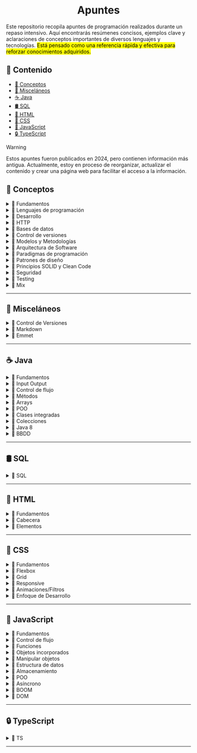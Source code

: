 <h1 align='center'>Apuntes</h1>

Este repositorio recopila apuntes de programación realizados durante un repaso intensivo. Aquí encontrarás resúmenes concisos, ejemplos clave y aclaraciones de conceptos importantes de diversos lenguajes y tecnologías. <mark>Está pensado como una referencia rápida y efectiva para reforzar conocimientos adquiridos.</mark>

<h2>📑 Contenido</h2>

- [🧠 Conceptos](#-conceptos)
- [🧩 Misceláneos](#-misceláneos)
- [☕ Java](#-java)
- [🛢️ SQL](#️-sql)
- [🩻 HTML](#-html)
- [🎨 CSS](#-css)
- [🚀 JavaScript](#-javascript)
- [🔒 TypeScript](#-typescript)

> [!WARNING]
> Estos apuntes fueron publicados en 2024, pero contienen información más antigua. Actualmente, estoy en proceso de reorganizar, actualizar el contenido y crear una página web para facilitar el acceso a la información.

## 🧠 Conceptos

<!-- Fundamentos -->
<details>
  <summary>📁 Fundamentos</summary>
  <ul>
    <li><a href="https://github.com/unainavarro/apuntes/blob/main/00-conceptos/01-fundamentos/01-introduccion.md">Introducción</a></li>
    <li><a href="https://github.com/unainavarro/apuntes/blob/main/00-conceptos/01-fundamentos/02-variables.md">Variables</a></li>
    <li><a href="https://github.com/unainavarro/apuntes/blob/main/00-conceptos/01-fundamentos/03-tipos_de_datos.md">Tipos de datos</a></li>
    <li><a href="https://github.com/unainavarro/apuntes/blob/main/00-conceptos/01-fundamentos/04-arrays.md">Arrays</a></li>
    <li><a href="https://github.com/unainavarro/apuntes/blob/main/00-conceptos/01-fundamentos/05-funciones.md">Funciones</a></li>
    <li><a href="https://github.com/unainavarro/apuntes/blob/main/00-conceptos/01-fundamentos/06-control_de_flujo.md">Control de flujo</a></li>
    <li><a href="https://github.com/unainavarro/apuntes/blob/main/00-conceptos/01-fundamentos/07-algoritmos.md">Algoritmos</a></li>
    <li><a href="https://github.com/unainavarro/apuntes/blob/main/00-conceptos/01-fundamentos/08-tipos_de_algoritmos.md">Tipos de algoritmos</a></li>
    <li><a href="https://github.com/unainavarro/apuntes/blob/main/00-conceptos/01-fundamentos/09-estructura_de_datos.md">Estructuras de datos</a></li>
  </ul>  
</details>
<!-- [FIN]Fundamentos -->

<!-- Lenguajes de Programación -->
<details>
  <summary>📁 Lenguajes de programación</summary>
  <ul>
    <li><a href="https://github.com/unainavarro/apuntes/blob/main/00-conceptos/02-lenguajes-de-programacion/01-lenguajes_de_programacion.md">Lenguajes de programación</a></li>
    <li><a href="https://github.com/unainavarro/apuntes/blob/main/00-conceptos/02-lenguajes-de-programacion/02-niveles.md">Niveles</a></li>
    <li><a href="https://github.com/unainavarro/apuntes/blob/main/00-conceptos/02-lenguajes-de-programacion/03-tipado.md">Tipado</a></li>
    <li><a href="https://github.com/unainavarro/apuntes/blob/main/00-conceptos/02-lenguajes-de-programacion/04-conversion.md">Conversión</a></li>
    <li><a href="https://github.com/unainavarro/apuntes/blob/main/00-conceptos/02-lenguajes-de-programacion/05-cliente_servidor.md">Cliente y Servidor</a></li>
    <li><a href="https://github.com/unainavarro/apuntes/blob/main/00-conceptos/02-lenguajes-de-programacion/06-entorno_de_desarrollo_integrado.md">Entorno de desarrollo integrado</a></li>
  </ul>  
</details>
<!-- [FIN]Lenguajes de Programación -->

<!-- Desarrollo -->
<details>
  <summary>📁 Desarrollo</summary>
  <ul>
    <li><a href="https://github.com/unainavarro/apuntes/blob/main/00-conceptos/03-desarrollo/01-tipos_de_desarrollo.md">Tipos de desarrollo</a></li>
    <li><a href="https://github.com/unainavarro/apuntes/blob/main/00-conceptos/03-desarrollo/02-areas_de_desarrollo_web.md">Áreas de desarrollo web</a></li>
    <li><a href="https://github.com/unainavarro/apuntes/blob/main/00-conceptos/03-desarrollo/03-navegadores.md">Navegadores</a></li>
    <li><a href="https://github.com/unainavarro/apuntes/blob/main/00-conceptos/03-desarrollo/04-servidores.md">Servidores</a></li>
    <li><a href="https://github.com/unainavarro/apuntes/blob/main/00-conceptos/03-desarrollo/05-cms.md">CMS</a></li>
    <li><a href="https://github.com/unainavarro/apuntes/blob/main/00-conceptos/03-desarrollo/06-frameworks.md">Frameworks</a></li>
    <li><a href="https://github.com/unainavarro/apuntes/blob/main/00-conceptos/03-desarrollo/07-librerias.md">Librerías</a></li>
    <li><a href="https://github.com/unainavarro/apuntes/blob/main/00-conceptos/03-desarrollo/08-stacks.md">Stacks</a></li>
  </ul>  
</details>
<!-- [FIN]Desarrollo -->

<!-- HTTP -->
<details>
  <summary>📁 HTTP</summary>
  <ul>
    <li><a href="https://github.com/unainavarro/apuntes/blob/main/00-conceptos/04-http/01-introduccion.md">Introducción</a></li>
    <li><a href="https://github.com/unainavarro/apuntes/blob/main/00-conceptos/04-http/02-metodos.md">Métodos</a></li>
    <li><a href="https://github.com/unainavarro/apuntes/blob/main/00-conceptos/04-http/03-codigos_de_estado.md">Códigos de estado</a></li>
  </ul>  
</details>
<!-- [FIN]HTTP -->

<!-- Bases de datos -->
<details>
  <summary>📁 Bases de datos</summary>
  <ul>
    <li><a href="https://github.com/unainavarro/apuntes/blob/main/00-conceptos/05-bbdd/01-relacionales.md">Relacionales</a></li>
    <li><a href="https://github.com/unainavarro/apuntes/blob/main/00-conceptos/05-bbdd/02-no_relacionales.md">No-Relacionales</a></li>
    <li><a href="https://github.com/unainavarro/apuntes/blob/main/00-conceptos/05-bbdd/03-fases_de_dise%C3%B1o.md">Fases de diseño</a></li>
    <li><a href="https://github.com/unainavarro/apuntes/blob/main/00-conceptos/05-bbdd/04-procedimientos_almacenados.md">Procedimientos almacenados</a></li>
  </ul>  
</details>
<!-- [FIN]Bases de datos -->

<!-- Control de versiones -->
<details>
  <summary>📁 Control de versiones</summary>
  <ul>
    <li><a href="https://github.com/unainavarro/apuntes/blob/main/00-conceptos/06-control-de-versiones/01-control_de_versiones.md">Control de versiones</a></li>
    <li><a href="https://github.com/unainavarro/apuntes/blob/main/00-conceptos/06-control-de-versiones/02-alojamiento_de_repositorios.md">Alojamiento de repositorios</a></li>
</details>
<!-- [FIN]Control de versiones -->

<!-- Modelos y Metodologías -->
<details>
  <summary>📁 Modelos y Metodologías</summary>
  <ul>
    <li><a href="https://github.com/unainavarro/apuntes/blob/main/00-conceptos/07-Modelos y Metodologias/01-modelos_metodologias.md">Modelos y metodologías</a></li>
    <li><a href="https://github.com/unainavarro/apuntes/blob/main/00-conceptos/07-Modelos%20y%20Metodologias/02-modelo_en_cascada.md">Modelo en cascada</a></li>
    <li><a href="https://github.com/unainavarro/apuntes/blob/main/00-conceptos/07-Modelos%20y%20Metodologias/03-modelo_en_v.md">Modelo en V</a></li>
    <li><a href="https://github.com/unainavarro/apuntes/blob/main/00-conceptos/07-Modelos%20y%20Metodologias/04-modelo_incremental.md">Modelo incremental</a></li>
    <li><a href="https://github.com/unainavarro/apuntes/blob/main/00-conceptos/07-Modelos%20y%20Metodologias/05-modelo_interactivo.md">Modelos interactivo</a></li>
    <li><a href="https://github.com/unainavarro/apuntes/blob/main/00-conceptos/07-Modelos%20y%20Metodologias/06-modelo_espiral.md">Modelo en espiral</a></li>
    <li><a href="https://github.com/unainavarro/apuntes/blob/main/00-conceptos/07-Modelos%20y%20Metodologias/07-agile.md">Agile</a></li>
    <li><a href="https://github.com/unainavarro/apuntes/blob/main/00-conceptos/07-Modelos%20y%20Metodologias/08-scrum.md">Scrum</a></li>
    <li><a href="https://github.com/unainavarro/apuntes/blob/main/00-conceptos/07-Modelos%20y%20Metodologias/09-kanban.md">Kanban</a></li>
    <li><a href="https://github.com/unainavarro/apuntes/blob/main/00-conceptos/07-Modelos%20y%20Metodologias/10-extreme_programming.md">Extreme programming</a></li>
</details>
<!-- [FIN]Modelos y Metodologías -->

<!-- Arquitectura de Software -->
<details>
  <summary>📁 Arquitectura de Software</summary>
  <ul>
    <li><a href="https://github.com/unainavarro/apuntes/blob/main/00-conceptos/08-arquitectura-de-software/01-arquitectura_de_software.md">Arquitectura de software</a></li>
    <li><a href="https://github.com/unainavarro/apuntes/blob/main/00-conceptos/08-arquitectura-de-software/02-modelo_vista_controlador.md">Modelo Vista controlador</a></li>
    <li><a href="https://github.com/unainavarro/apuntes/blob/main/00-conceptos/08-arquitectura-de-software/03-arquitectura_monolitica.md">Arquitectura monolítica</a></li>
    <li><a href="https://github.com/unainavarro/apuntes/blob/main/00-conceptos/08-arquitectura-de-software/04-arquitectura_en_capas.md">Arquitectura en capas</a></li>
    <li><a href="https://github.com/unainavarro/apuntes/blob/main/00-conceptos/08-arquitectura-de-software/05-arquitectura_cliente_servidor.md">Arquitectura cliente servidor</a></li>
    <li><a href="https://github.com/unainavarro/apuntes/blob/main/00-conceptos/08-arquitectura-de-software/06-arquitectura_microservicios.md">Arquitectura microservicios</a></li>
    <li><a href="https://github.com/unainavarro/apuntes/blob/main/00-conceptos/08-arquitectura-de-software/07-arquitectura_soa.md">Arquitectura SOA</a></li>
    <li><a href="https://github.com/unainavarro/apuntes/blob/main/00-conceptos/08-arquitectura-de-software/08-arquitectura_en_n_capas.md">Arquitectura en n capas</a></li>
    <li><a href="https://github.com/unainavarro/apuntes/blob/main/00-conceptos/08-arquitectura-de-software/09-arquitectura_evento_driven.md">Arquitectura evento driven</a></li>
    <li><a href="https://github.com/unainavarro/apuntes/blob/main/00-conceptos/08-arquitectura-de-software/10-arquitectura_capas_hexagonal.md">Arquitectura capas hexagonales</a></li>
    <li><a href="https://github.com/unainavarro/apuntes/blob/main/00-conceptos/08-arquitectura-de-software/11-arquitectura_basada_en_componentes.md">Arquitectura basada en componentes</a></li>
    <li><a href="https://github.com/unainavarro/apuntes/blob/main/00-conceptos/08-arquitectura-de-software/12-arquitectura_en_la_nube.md">Arquitectura en la nube</a></li>
</details>
<!-- [FIN]Arquitectura de Software -->

<!-- Paradigmas de programación -->
<details>
  <summary>📁 Paradigmas de programación</summary>
  <ul>
    <li><a href="https://github.com/unainavarro/apuntes/blob/main/00-conceptos/09-paradigmas-de-programacion/01-imperativa.md">Imperativas</a></li>
    <li><a href="https://github.com/unainavarro/apuntes/blob/main/00-conceptos/09-paradigmas-de-programacion/02-declarativa.md">Declarativa</a></li>
    <li><a href="https://github.com/unainavarro/apuntes/blob/main/00-conceptos/09-paradigmas-de-programacion/03-funcional.md">Funcional</a></li>
    <li><a href="https://github.com/unainavarro/apuntes/blob/main/00-conceptos/09-paradigmas-de-programacion/04-orientada_a_objetos.md">Orientada a objetos</a></li>
    <li><a href="https://github.com/unainavarro/apuntes/blob/main/00-conceptos/09-paradigmas-de-programacion/05-logica.md">Lógica</a></li>
    <li><a href="https://github.com/unainavarro/apuntes/blob/main/00-conceptos/09-paradigmas-de-programacion/06-basada_en_componentes.md">Basada en componentes</a></li>
    <li><a href="https://github.com/unainavarro/apuntes/blob/main/00-conceptos/09-paradigmas-de-programacion/07-concurrente.md">Concurrente</a></li>
    <li><a href="https://github.com/unainavarro/apuntes/blob/main/00-conceptos/09-paradigmas-de-programacion/08-reactiva.md">Reactiva</a></li>
    <li><a href="https://github.com/unainavarro/apuntes/blob/main/00-conceptos/09-paradigmas-de-programacion/09-basada_en_eventos.md">Basada en eventos</a></li>
    <li><a href="https://github.com/unainavarro/apuntes/blob/main/00-conceptos/09-paradigmas-de-programacion/10-aspecto-orientada.md">Aspecto orientada</a></li>
</details>
<!-- [FIN]Paradigmas de programación -->

<!-- Patrones de diseño -->
<details>
  <summary>📁 Patrones de diseño</summary>
  <ul>
    <li><a href="https://github.com/unainavarro/apuntes/blob/main/00-conceptos/10-patrones-de-dise%C3%B1o/01-creacion.md">Creación</a></li>
    <li><a href="https://github.com/unainavarro/apuntes/blob/main/00-conceptos/10-patrones-de-dise%C3%B1o/02-estructurales.md">Estructurales</a></li>
    <li><a href="https://github.com/unainavarro/apuntes/blob/main/00-conceptos/10-patrones-de-dise%C3%B1o/03-comportamiento.md">Comportamiento</a></li>
    <li><a href="https://github.com/unainavarro/apuntes/blob/main/00-conceptos/10-patrones-de-dise%C3%B1o/04-arquitectonicos.md">Arquitectónicos</a></li>
    <li><a href="https://github.com/unainavarro/apuntes/blob/main/00-conceptos/10-patrones-de-dise%C3%B1o/05-concurrencia.md">Concurrencia</a></li>
</details>
<!-- [FIN]Patrones de diseño -->

<!-- Principios SOLID y Clean Code -->
<details>
  <summary>📁 Principios SOLID y Clean Code</summary>
  <ul>
    <li><a href="https://github.com/unainavarro/apuntes/blob/main/00-conceptos/11-principios-solid-clean-code/01-principios_solid.md">Principios SOLID</a></li>
    <li><a href="https://github.com/unainavarro/apuntes/blob/main/00-conceptos/11-principios-solid-clean-code/02-clean_code.md">Clean Code</a></li>
</details>
<!-- [FIN]Principios SOLID y Clean Code -->

<!-- Seguridad -->
<details>
  <summary>📁 Seguridad</summary>
  <ul>
    <li><a href="https://github.com/unainavarro/apuntes/blob/main/00-conceptos/12-seguridad/01-protocolos_de_seguridad.md">Protocolos de seguridad</a></li>
    <li><a href="https://github.com/unainavarro/apuntes/blob/main/00-conceptos/12-seguridad/02-criptografia.md">Criptografía</a></li>
    <li><a href="https://github.com/unainavarro/apuntes/blob/main/00-conceptos/12-seguridad/03-algoritmos.md">Algoritmos</a></li>
</details>
<!-- [FIN]Seguridad -->

<!-- Testing -->
<details>
  <summary>📁 Testing</summary>
  <ul>
    <li><a href="https://github.com/unainavarro/apuntes/blob/main/00-conceptos/13-testing/01-quality_assurance.md">Quality assurance</a></li>
    <li><a href="https://github.com/unainavarro/apuntes/blob/main/00-conceptos/13-testing/02-unitarias.md">Unitarias</a></li>
    <li><a href="https://github.com/unainavarro/apuntes/blob/main/00-conceptos/13-testing/03-integracion.md">Integración</a></li>
    <li><a href="https://github.com/unainavarro/apuntes/blob/main/00-conceptos/13-testing/04-funcionales.md">Funcionales</a></li>
    <li><a href="https://github.com/unainavarro/apuntes/blob/main/00-conceptos/13-testing/05-sistema.md">Sistema</a></li>
    <li><a href="https://github.com/unainavarro/apuntes/blob/main/00-conceptos/13-testing/06-aceptacion.md">Aceptación</a></li>
    <li><a href="https://github.com/unainavarro/apuntes/blob/main/00-conceptos/13-testing/07-regresion.md">Regresión</a></li>
    <li><a href="https://github.com/unainavarro/apuntes/blob/main/00-conceptos/13-testing/08-rendimiento.md">Rendimiento</a></li>
    <li><a href="https://github.com/unainavarro/apuntes/blob/main/00-conceptos/13-testing/09-carga.md">Carga</a></li>
    <li><a href="https://github.com/unainavarro/apuntes/blob/main/00-conceptos/13-testing/10-estres.md">Estrés</a></li>
    <li><a href="https://github.com/unainavarro/apuntes/blob/main/00-conceptos/13-testing/11-usabilidad.md">Usabilidad</a></li>
    <li><a href="https://github.com/unainavarro/apuntes/blob/main/00-conceptos/13-testing/12-seguridad.md">Seguridad</a></li>
    <li><a href="https://github.com/unainavarro/apuntes/blob/main/00-conceptos/13-testing/13-compatibilidad.md">Compatibilidad</a></li>
    <li><a href="https://github.com/unainavarro/apuntes/blob/main/00-conceptos/13-testing/14-interfaz_de_usuario.md">Interfaz de usuario</a></li>
    <li><a href="https://github.com/unainavarro/apuntes/blob/main/00-conceptos/13-testing/15-caja_blanca.md">Caja blanca</a></li>
    <li><a href="https://github.com/unainavarro/apuntes/blob/main/00-conceptos/13-testing/16-caja_negra.md">Caja negra</a></li>
    <li><a href="https://github.com/unainavarro/apuntes/blob/main/00-conceptos/13-testing/17-humo.md">Humo</a></li>
    <li><a href="https://github.com/unainavarro/apuntes/blob/main/00-conceptos/13-testing/18-sanidad.md">Sanidad</a></li>
    <li><a href="https://github.com/unainavarro/apuntes/blob/main/00-conceptos/13-testing/19-instalacion.md">Instalación</a></li>
</details>
<!-- [FIN]Testing -->

<!-- Mix -->
<details>
  <summary>📁 Mix</summary>
  <ul>
    <li><a href="https://github.com/unainavarro/apuntes/blob/main/00-conceptos/14-mix/01-refactorizar.md">Refactorización</a></li>
    <li><a href="https://github.com/unainavarro/apuntes/blob/main/00-conceptos/14-mix/02-depurar.md">Depurar</a></li>
    <li><a href="https://github.com/unainavarro/apuntes/blob/main/00-conceptos/14-mix/03-code_review.md">Code Review</a></li>
    <li><a href="https://github.com/unainavarro/apuntes/blob/main/00-conceptos/14-mix/04-api.md">API</a></li>
    <li><a href="https://github.com/unainavarro/apuntes/blob/main/00-conceptos/14-mix/05-restful.md">REST y RESTful</a></li>
    <li><a href="https://github.com/unainavarro/apuntes/blob/main/00-conceptos/14-mix/06-soap.md">SOAP</a></li>
    <li><a href="https://github.com/unainavarro/apuntes/blob/main/00-conceptos/14-mix/07-contenedores.md">Contenedores</a></li>
    <li><a href="https://github.com/unainavarro/apuntes/blob/main/00-conceptos/14-mix/08-web_service.md">Web Services</a></li>
    <li><a href="https://github.com/unainavarro/apuntes/blob/main/00-conceptos/14-mix/09-json.md">JSON</a></li>
    <li><a href="https://github.com/unainavarro/apuntes/blob/main/00-conceptos/14-mix/10-metadatos.md">Metadatos</a></li>
    <li><a href="https://github.com/unainavarro/apuntes/blob/main/00-conceptos/14-mix/11-hilos.md">Hilos</a></li>
</details>
<!-- [FIN]Mix -->

---

## 🧩 Misceláneos

<!-- Control de Versiones -->
<details>
  <summary>📁 Control de Versiones</summary>
  <ul>
    <li><a href="https://github.com/unainavarro/apuntes/blob/main/01-miscelaneos/01-control-de-versiones/01-introduccion.md">Introducción</a></li>
    <li><a href="https://github.com/unainavarro/apuntes/blob/main/01-miscelaneos/01-control-de-versiones/02-git.md">Git</a></li>
    <li><a href="https://github.com/unainavarro/apuntes/blob/main/01-miscelaneos/01-control-de-versiones/03-github.md">GitHub</a></li>
    <li><a href="https://github.com/unainavarro/apuntes/blob/main/01-miscelaneos/01-control-de-versiones/04-areas_de_trabajo.md">Áreas de trabajo</a></li>
    <li><a href="https://github.com/unainavarro/apuntes/blob/main/01-miscelaneos/01-control-de-versiones/05-repositorios.md">Repositorios</a></li>
    <li><a href="https://github.com/unainavarro/apuntes/blob/main/01-miscelaneos/01-control-de-versiones/06-estados.md">Estados</a></li>
    <li><a href="https://github.com/unainavarro/apuntes/blob/main/01-miscelaneos/01-control-de-versiones/07-commits.md">Commits</a></li>
    <li><a href="https://github.com/unainavarro/apuntes/blob/main/01-miscelaneos/01-control-de-versiones/08-commits_operaciones.md">Commits (Operaciones)</a></li>
    <li><a href="https://github.com/unainavarro/apuntes/blob/main/01-miscelaneos/01-control-de-versiones/09-remoto.md">Remoto</a></li>
    <li><a href="https://github.com/unainavarro/apuntes/blob/main/01-miscelaneos/01-control-de-versiones/10-ramas.md">Ramas</a></li>
    <li><a href="https://github.com/unainavarro/apuntes/blob/main/01-miscelaneos/01-control-de-versiones/11-etiquetas.md">Etiquetas</a></li>
    <li><a href="https://github.com/unainavarro/apuntes/blob/main/01-miscelaneos/01-control-de-versiones/12-versiones.md">Versiones</a></li>
    <li><a href="https://github.com/unainavarro/apuntes/blob/main/01-miscelaneos/01-control-de-versiones/13-gitignore.md">Gitignore</a></li>
    <li><a href="https://github.com/unainavarro/apuntes/blob/main/01-miscelaneos/01-control-de-versiones/14-pull_request.md">Pull Request</a></li>
    <li><a href="https://github.com/unainavarro/apuntes/blob/main/01-miscelaneos/01-control-de-versiones/15-issues_milestone_labels.md">Issues, Milestone y Labels</a></li>
    <li><a href="https://github.com/unainavarro/apuntes/blob/main/01-miscelaneos/01-control-de-versiones/16-forks.md">Forks</a></li>
    <li><a href="https://github.com/unainavarro/apuntes/blob/main/01-miscelaneos/01-control-de-versiones/17-seguridad.md">Seguridad</a></li>
    <li><a href="https://github.com/unainavarro/apuntes/blob/main/01-miscelaneos/01-control-de-versiones/18-conflictos.md">Conflictos</a></li>
    <li><a href="https://github.com/unainavarro/apuntes/blob/main/01-miscelaneos/01-control-de-versiones/19-operaciones_basicas.md">Operaciones Básicas</a></li>
</details>
<!-- [FIN]Control de Versiones -->

<!-- Markdown -->
<details>
  <summary>📁 Markdown</summary>
  <ul>
    <li><a href="https://github.com/unainavarro/apuntes/blob/main/01-miscelaneos/02-markdown/01-markdown.md">Markdown</a></li>
    <li><a href="https://github.com/unainavarro/apuntes/blob/main/01-miscelaneos/02-markdown/02-snippets.md">Snippets</a></li>
</details>
<!-- [FIN]Markdown -->

<!-- Emmet -->
<details>
  <summary>📁 Emmet</summary>
  <ul>
    <li><a href="https://github.com/unainavarro/apuntes/blob/main/01-miscelaneos/03-emmet/01-html.md">HTML</a></li>
    <li><a href="https://github.com/unainavarro/apuntes/blob/main/01-miscelaneos/03-emmet/02-css.md">CSS</a></li>
</details>
<!-- [FIN]Emmet -->

---

## ☕ Java

<!-- Fundamentos -->
<details>
  <summary>📁 Fundamentos</summary>
  <ul>
    <li><a href="https://github.com/unainavarro/apuntes/blob/main/02-java/01-fundamentos/01-introduccion.md">Introducción</a></li>
    <li><a href="https://github.com/unainavarro/apuntes/blob/main/02-java/01-fundamentos/02-instalaciones.md">Instalaciones</a></li>
    <li><a href="https://github.com/unainavarro/apuntes/blob/main/02-java/01-fundamentos/03-glosario.md">Glosario</a></li>
    <li><a href="https://github.com/unainavarro/apuntes/blob/main/02-java/01-fundamentos/04-palabras_reservadas.md">Palabras reservadas</a></li>
    <li><a href="https://github.com/unainavarro/apuntes/blob/main/02-java/01-fundamentos/05-compilacion_ejecucion.md">Compilación y ejecución</a></li>
    <li><a href="https://github.com/unainavarro/apuntes/blob/main/02-java/01-fundamentos/06-entrada_principal.md">Entrada principal</a></li>
    <li><a href="https://github.com/unainavarro/apuntes/blob/main/02-java/01-fundamentos/07-variables.md">Variables</a></li>
    <li><a href="https://github.com/unainavarro/apuntes/blob/main/02-java/01-fundamentos/08-constantes.md">Constantes</a></li>
    <li><a href="https://github.com/unainavarro/apuntes/blob/main/02-java/01-fundamentos/09-tipos_de_datos.md">Tipos de datos</a></li>
    <li><a href="https://github.com/unainavarro/apuntes/blob/main/02-java/01-fundamentos/10-operadores.md">Operadores</a></li>
    <li><a href="https://github.com/unainavarro/apuntes/blob/main/02-java/01-fundamentos/11-comentarios.md">Comentarios</a></li>
    <li><a href="https://github.com/unainavarro/apuntes/blob/main/02-java/01-fundamentos/12-convencion_de_nombres.md">Convención de nombres</a></li>
</details>
<!-- [FIN]Fundamentos -->

<!-- Input Output -->
<details>
  <summary>📁 Input Output</summary>
  <ul>
    <li><a href="https://github.com/unainavarro/apuntes/blob/main/02-java/02-input_output/01-imprimir_datos.md">Imprimir datos</a>
    <li><a href="https://github.com/unainavarro/apuntes/blob/main/02-java/02-input_output/02-scanner.md">Scanner</a>
    <li><a href="https://github.com/unainavarro/apuntes/blob/main/02-java/02-input_output/03-bufferedreader.md">BufferedReader</a>
    <li><a href="https://github.com/unainavarro/apuntes/blob/main/02-java/02-input_output/04-salida_formateada.md">Salida formateada</a>
</details>
<!-- [FIN]Input Output -->

<!-- Control de Flujo -->
<details>
  <summary>📁 Control de flujo</summary>
  <ul>
    <li><a href="https://github.com/unainavarro/apuntes/blob/main/02-java/03-control_de_flujo/01-condicionales.md">Condicionales</a>
    <li><a href="https://github.com/unainavarro/apuntes/blob/main/02-java/03-control_de_flujo/02-bucles.md">Bucles</a>
    <li><a href="https://github.com/unainavarro/apuntes/blob/main/02-java/03-control_de_flujo/03-continue_break.md">Continue y Break</a>
    <li><a href="https://github.com/unainavarro/apuntes/blob/main/02-java/03-control_de_flujo/04-return.md">Return</a>
    <li><a href="https://github.com/unainavarro/apuntes/blob/main/02-java/03-control_de_flujo/05-excepciones.md">Excepciones</a>
</details>
<!-- [FIN]Control de Flujo -->

<!-- Métodos -->
<details>
  <summary>📁 Métodos</summary>
  <ul>
    <li><a href="https://github.com/unainavarro/apuntes/blob/main/02-java/04-metodos/01-metodos.md">Métodos</a>
    <li><a href="https://github.com/unainavarro/apuntes/blob/main/02-java/04-metodos/02-tipos_de_retorno.md">Tipos de retorno</a>
    <li><a href="https://github.com/unainavarro/apuntes/blob/main/02-java/04-metodos/03-parametros.md">Parámetros</a>
    <li><a href="https://github.com/unainavarro/apuntes/blob/main/02-java/04-metodos/04-modificadores_de_acceso.md">Modificadores de acceso</a>
    <li><a href="https://github.com/unainavarro/apuntes/blob/main/02-java/04-metodos/05-this.md">This</a>
    <li><a href="https://github.com/unainavarro/apuntes/blob/main/02-java/04-metodos/06-tipos.md">Tipos</a>
    <li><a href="https://github.com/unainavarro/apuntes/blob/main/02-java/04-metodos/07-sobrecarga.md">Sobrecarga</a>
    <li><a href="https://github.com/unainavarro/apuntes/blob/main/02-java/04-metodos/08-sobrescritura.md">Sobrescritura</a>
</details>
<!-- [FIN]Métodos -->

<!-- Arrays -->
<details>
  <summary>📁 Arrays</summary>
  <ul>
    <li><a href="https://github.com/unainavarro/apuntes/blob/main/02-java/05-arrays/01-arrays.md">Arrays</a>
    <li><a href="https://github.com/unainavarro/apuntes/blob/main/02-java/05-arrays/02-multidimensional.md">Multidimensional</a>
    <li><a href="https://github.com/unainavarro/apuntes/blob/main/02-java/05-arrays/03-clase_array.md">Clase array</a>
    <li><a href="https://github.com/unainavarro/apuntes/blob/main/02-java/05-arrays/04-array_irregulares.md">Array irregulares</a>
    <li><a href="https://github.com/unainavarro/apuntes/blob/main/02-java/05-arrays/05-final.md">Final</a>
</details>
<!-- [FIN]Arrays -->

<!-- POO -->
<details>
  <summary>📁 POO</summary>
  <ul>
    <li><a href="https://github.com/unainavarro/apuntes/blob/main/02-java/06-poo/01-introduccion.md">Introducción</a>
    <li><a href="https://github.com/unainavarro/apuntes/blob/main/02-java/06-poo/02-constructores.md">Constructores</a>
    <li><a href="https://github.com/unainavarro/apuntes/blob/main/02-java/06-poo/02-modificadores_de_acceso.md">Modificadores de acceso</a>
    <li><a href="https://github.com/unainavarro/apuntes/blob/main/02-java/06-poo/03-clases_objetos.md">Clase Objeto</a>
    <li><a href="https://github.com/unainavarro/apuntes/blob/main/02-java/06-poo/04-herencia.md">Herencia</a>
    <li><a href="https://github.com/unainavarro/apuntes/blob/main/02-java/06-poo/05-polimorfismo.md">Polimorfismo</a>
    <li><a href="https://github.com/unainavarro/apuntes/blob/main/02-java/06-poo/06-abstraccion.md">Abstracción</a>
    <li><a href="https://github.com/unainavarro/apuntes/blob/main/02-java/06-poo/07-encapsulacion.md">Encapsulación</a>
    <li><a href="https://github.com/unainavarro/apuntes/blob/main/02-java/06-poo/08-this.md">This</a>
    <li><a href="https://github.com/unainavarro/apuntes/blob/main/02-java/06-poo/09-paquetes.md">Paquetes</a>
</details>
<!-- [FIN]POO -->

<!-- Clases integradas -->
<details>
  <summary>📁 Clases integradas</summary>
  <ul>
    <li><a href="https://github.com/unainavarro/apuntes/blob/main/02-java/07-clases_integradas/01-clases_integradas.md">Clases integradas</a>
    <li><a href="https://github.com/unainavarro/apuntes/blob/main/02-java/07-clases_integradas/02-string.md">String</a>
    <li><a href="https://github.com/unainavarro/apuntes/blob/main/02-java/07-clases_integradas/03-math.md">Math</a>
    <li><a href="https://github.com/unainavarro/apuntes/blob/main/02-java/07-clases_integradas/04-system.md">System</a>
    <li><a href="https://github.com/unainavarro/apuntes/blob/main/02-java/07-clases_integradas/05-old_date.md">Old Date</a>
    <li><a href="https://github.com/unainavarro/apuntes/blob/main/02-java/07-clases_integradas/06-file.md">File</a>
</details>
<!-- [FIN]Clases integradas -->

<!-- Colecciones -->
<details>
  <summary>📁 Colecciones</summary>
  <ul>
    <li>
      <details>
        <summary>📁 Listas</summary>
        <ul>
          <li><a href="https://github.com/unainavarro/apuntes/blob/main/02-java/08-colecciones/01-listas/01-arraylist.md">Array list</a></li>
          <li><a href="https://github.com/unainavarro/apuntes/blob/main/02-java/08-colecciones/01-listas/02-linkedlist.md">Linked list</a></li>
          <li><a href="https://github.com/unainavarro/apuntes/blob/main/02-java/08-colecciones/01-listas/03-vector.md">Vector</a></li>
          <li><a href="https://github.com/unainavarro/apuntes/blob/main/02-java/08-colecciones/01-listas/04-stack.md">Stack</a></li>
        </ul>
      </details>
    </li>
    <li>
      <details>
        <summary>📁 Conjuntos</summary>
        <ul>
          <li><a href="https://github.com/unainavarro/apuntes/blob/main/02-java/08-colecciones/02-conjuntos/01-set.md">Set</a></li>
          <li><a href="https://github.com/unainavarro/apuntes/blob/main/02-java/08-colecciones/02-conjuntos/02-hashset.md">HashSet</a></li>
          <li><a href="https://github.com/unainavarro/apuntes/blob/main/02-java/08-colecciones/02-conjuntos/03-linkedhashset.md">LinkedHashSet</a></li>
          <li><a href="https://github.com/unainavarro/apuntes/blob/main/02-java/08-colecciones/02-conjuntos/04-treeset.md">TreeSet</a></li>
        </ul>
      </details>
    </li>
    <li>
      <details>
        <summary>📁 Mapas</summary>
        <ul>
          <li><a href="https://github.com/unainavarro/apuntes/blob/main/02-java/08-colecciones/03-mapas/01-map.md">Map</a></li>
          <li><a href="https://github.com/unainavarro/apuntes/blob/main/02-java/08-colecciones/03-mapas/02-hashmap.md">HashMap</a></li>
          <li><a href="https://github.com/unainavarro/apuntes/blob/main/02-java/08-colecciones/03-mapas/03-linkedhashmap.md">LinkedHashMap</a></li>
          <li><a href="https://github.com/unainavarro/apuntes/blob/main/02-java/08-colecciones/03-mapas/04-treemap.md">TreeMap</a></li>
        </ul>
      </details>
    </li>
    <li>
      <details>
        <summary>📁 Colas</summary>
        <ul>
          <li><a href="https://github.com/unainavarro/apuntes/blob/main/02-java/08-colecciones/04-colas/01-queue.md">Queue</a></li>
          <li><a href="https://github.com/unainavarro/apuntes/blob/main/02-java/08-colecciones/04-colas/02-priorityqueue.md">PriorityQueue</a></li>
          <li><a href="https://github.com/unainavarro/apuntes/blob/main/02-java/08-colecciones/04-colas/03-arraydeque.md">ArrayDeque</a></li>
        </ul>
      </details>
    </li>
    <li>
      <details>
        <summary>📁 Colecciones Sincronizadas</summary>
        <ul>
          <li><a href="https://github.com/unainavarro/apuntes/blob/main/02-java/08-colecciones/05-colecciones_sincronizadas/01-collections_synchronizedlist.md">Collections synchronizedList</a></li>
          <li><a href="https://github.com/unainavarro/apuntes/blob/main/02-java/08-colecciones/05-colecciones_sincronizadas/02-collections_synchronizedset.md">Collections synchronizedSet</a></li>
          <li><a href="https://github.com/unainavarro/apuntes/blob/main/02-java/08-colecciones/05-colecciones_sincronizadas/03-collections_synchronizedmap.md">Collections synchronizedMap</a></li>
        </ul>
      </details>
    </li>
    <li>
      <details>
        <summary>📁 Otros</summary>
        <ul>
          <li><a href="https://github.com/unainavarro/apuntes/blob/main/02-java/08-colecciones/06-otros/01-bitset.md">BitSet</a></li>
          <li><a href="https://github.com/unainavarro/apuntes/blob/main/02-java/08-colecciones/06-otros/02-enumset.md">EnumSet</a></li>
        </ul>
      </details>
    </li>
  </ul>
</details>
<!-- [FIN]Colecciones -->

<!-- Java 8 -->
<details>
  <summary>📁 Java 8</summary>
  <ul>
    <li><a href="https://github.com/unainavarro/apuntes/blob/main/02-java/09-java_8/01-expresiones_lambda.md">Expresiones Lambda</a></li>
    <li><a href="https://github.com/unainavarro/apuntes/blob/main/02-java/09-java_8/02-stream_api.md">Stream API</a></li>
    <li><a href="https://github.com/unainavarro/apuntes/blob/main/02-java/09-java_8/03-fecha_api.md">Fecha API</a></li>
    <li><a href="https://github.com/unainavarro/apuntes/blob/main/02-java/09-java_8/04-interfaces.md">Interfaces</a></li>
    <li><a href="https://github.com/unainavarro/apuntes/blob/main/02-java/09-java_8/05-anotaciones.md">Anotaciones</a></li>
    <li><a href="https://github.com/unainavarro/apuntes/blob/main/02-java/09-java_8/06-string_joiner.md">String  Joiner</a></li>
</details>
<!-- [FIN]Java 8 -->

<!-- BBDD -->
<details>
  <summary>📁 BBDD</summary>
  <ul>
    <li><a href="https://github.com/unainavarro/apuntes/blob/main/02-java/10-bbdd/01-jdbc.md">JDBC</a></li>
    <li><a href="https://github.com/unainavarro/apuntes/blob/main/02-java/10-bbdd/02-jdbc_poo.md">JDBC POO</a></li>
    <li><a href="https://github.com/unainavarro/apuntes/blob/main/02-java/10-bbdd/03-jdbc_pool.md">JDBC Pool</a></li>
</details>
<!-- [FIN]BBDD -->

---

## 🛢️ SQL

<!-- SQL -->
<details>
  <summary>📁 SQL</summary>
  <ul>
    <li><a href="https://github.com/unainavarro/apuntes/blob/main/03-sql/01-introduccion.md">Introducción</a></li>
    <li><a href="https://github.com/unainavarro/apuntes/blob/main/03-sql/02-sintaxis_basica.md">Sintaxis básica</a></li>
    <li><a href="https://github.com/unainavarro/apuntes/blob/main/03-sql/03-lenguaje_de_definicion_de_datos.md">Lenguaje de definición de datos</a></li>
    <li><a href="https://github.com/unainavarro/apuntes/blob/main/03-sql/04-lenguaje_de_manipulacion_de_datos.md">Lenguaje de manipulación de datos</a></li>
    <li><a href="https://github.com/unainavarro/apuntes/blob/main/03-sql/05-consultas_agregadas.md">Consultas agregadas</a></li>
    <li><a href="https://github.com/unainavarro/apuntes/blob/main/03-sql/06-restricciones_de_datos.md">Restricciones de datos</a></li>
    <li><a href="https://github.com/unainavarro/apuntes/blob/main/03-sql/07-consultas_de_union.md">Consultas de union</a></li>
    <li><a href="https://github.com/unainavarro/apuntes/blob/main/03-sql/08-sub_consultas.md">Sub consultas</a></li>
    <li><a href="https://github.com/unainavarro/apuntes/blob/main/03-sql/09-funciones_avanzadas.md">Funciones avanzadas</a></li>
    <li><a href="https://github.com/unainavarro/apuntes/blob/main/03-sql/10-vistas.md">Vistas</a></li>
    <li><a href="https://github.com/unainavarro/apuntes/blob/main/03-sql/11-indices.md">Indices</a></li>
    <li><a href="https://github.com/unainavarro/apuntes/blob/main/03-sql/12-transacciones.md">Transacciones</a></li>
    <li><a href="https://github.com/unainavarro/apuntes/blob/main/03-sql/13-optimizacion.md">Optimización</a></li>
    <li><a href="https://github.com/unainavarro/apuntes/blob/main/03-sql/14-conceptos_avanzados.md">Conceptos avanzados</a></li>
</details>
<!-- [FIN]SQL -->

---

## 🩻 HTML

<!-- Fundamentos -->
<details>
  <summary>📁 Fundamentos</summary>
  <ul>
    <li><a href="https://github.com/unainavarro/apuntes/blob/main/04-html/01-fundamentos/01-introduccion.md">Introducción</a></li>
    <li><a href="https://github.com/unainavarro/apuntes/blob/main/04-html/01-fundamentos/02-elementos.md">Elementos</a></li>
    <li><a href="https://github.com/unainavarro/apuntes/blob/main/04-html/01-fundamentos/03-etiquetas.md">Etiquetas</a></li>
    <li><a href="https://github.com/unainavarro/apuntes/blob/main/04-html/01-fundamentos/04-atributos.md">Atributos</a></li>
    <li><a href="https://github.com/unainavarro/apuntes/blob/main/04-html/01-fundamentos/05-comportamiento.md">Comportamiento</a></li>
</details>
<!-- [FIN]Fundamentos -->

<!-- Cabecera -->
<details>
  <summary>📁 Cabecera</summary>
  <ul>
    <li><a href="https://github.com/unainavarro/apuntes/blob/main/04-html/02-cabecera/01-head.md">Head</a></li>
    <li><a href="https://github.com/unainavarro/apuntes/blob/main/04-html/02-cabecera/02-meta.md">Meta</a></li>
    <li><a href="https://github.com/unainavarro/apuntes/blob/main/04-html/02-cabecera/03-link.md">Link</a></li>
    <li><a href="https://github.com/unainavarro/apuntes/blob/main/04-html/02-cabecera/04-script.md">Script</a></li>
    <li><a href="https://github.com/unainavarro/apuntes/blob/main/04-html/02-cabecera/05-favicon.md">FavIcon</a></li>
</details>
<!-- [FIN]Cabecera -->

<!-- Elementos -->
<details>
  <summary>📁 Elementos</summary>
  <ul>
    <li><a href="https://github.com/unainavarro/apuntes/blob/main/04-html/03-elementos/01-semanticos.md">Semánticos</a></li>
    <li><a href="https://github.com/unainavarro/apuntes/blob/main/04-html/03-elementos/02-textos.md">Textos</a></li>
    <li><a href="https://github.com/unainavarro/apuntes/blob/main/04-html/03-elementos/03-enlaces.md">Enlaces</a></li>
    <li><a href="https://github.com/unainavarro/apuntes/blob/main/04-html/03-elementos/04-listas.md">Listas</a></li>
    <li><a href="https://github.com/unainavarro/apuntes/blob/main/04-html/03-elementos/05-tablas.md">Tablas</a></li>
    <li><a href="https://github.com/unainavarro/apuntes/blob/main/04-html/03-elementos/06-formularios.md">Formularios</a></li>
    <li><a href="https://github.com/unainavarro/apuntes/blob/main/04-html/03-elementos/07-imagenes.md">Imágenes</a></li>
    <li><a href="https://github.com/unainavarro/apuntes/blob/main/04-html/03-elementos/08-audio_video.md">Audio y Video</a></li>
    <li><a href="https://github.com/unainavarro/apuntes/blob/main/04-html/03-elementos/09-objetos_externos.md">Objetos externos</a></li>
    <li><a href="https://github.com/unainavarro/apuntes/blob/main/04-html/03-elementos/10-map.md">Map</a></li>
    <li><a href="https://github.com/unainavarro/apuntes/blob/main/04-html/03-elementos/11-etiquetas_interactivas.md">Etiquetas interactivas</a></li>
    <li><a href="https://github.com/unainavarro/apuntes/blob/main/04-html/03-elementos/12-templates.md">Templates</a></li>
</details>
<!-- [FIN]Elementos -->

---

## 🎨 CSS

<!-- Fundamentos -->
<details>
  <summary>📁 Fundamentos</summary>
  <ul>
    <li><a href="https://github.com/unainavarro/apuntes/blob/main/05-css/01-fundamentos/01-introduccion.md">Introducción</a></li>
    <li><a href="https://github.com/unainavarro/apuntes/blob/main/05-css/01-fundamentos/02-agregar_css.md">Agregar CSS</a></li>
    <li><a href="https://github.com/unainavarro/apuntes/blob/main/05-css/01-fundamentos/03-selectores.md">Selectores</a></li>
    <li><a href="https://github.com/unainavarro/apuntes/blob/main/05-css/01-fundamentos/04-cascada.md">Cascada</a></li>
    <li><a href="https://github.com/unainavarro/apuntes/blob/main/05-css/01-fundamentos/05-herencia.md">Herencia</a></li>
    <li><a href="https://github.com/unainavarro/apuntes/blob/main/05-css/01-fundamentos/06-especificidad.md">Especificidad</a></li>
    <li><a href="https://github.com/unainavarro/apuntes/blob/main/05-css/01-fundamentos/07-modelo_de_caja.md">Modelo de caja</a></li>
    <li><a href="https://github.com/unainavarro/apuntes/blob/main/05-css/01-fundamentos/08-posicionamiento.md">Posicionamiento</a></li>
    <li><a href="https://github.com/unainavarro/apuntes/blob/main/05-css/01-fundamentos/09-capas_visibilidad.md">Capas-Visibilidad</a></li>
    <li><a href="https://github.com/unainavarro/apuntes/blob/main/05-css/01-fundamentos/10-pseudoclases.md">Pseudoclases</a></li>
    <li><a href="https://github.com/unainavarro/apuntes/blob/main/05-css/01-fundamentos/11-pseudoelementos.md">Pseudoelementos</a></li>
    <li><a href="https://github.com/unainavarro/apuntes/blob/main/05-css/01-fundamentos/12-unidades.md">Unidades</a></li>
    <li><a href="https://github.com/unainavarro/apuntes/blob/main/05-css/01-fundamentos/13-fuentes.md">Fuentes</a></li>
    <li><a href="https://github.com/unainavarro/apuntes/blob/main/05-css/01-fundamentos/14-colores.md">Colores</a></li>
    <li><a href="https://github.com/unainavarro/apuntes/blob/main/05-css/01-fundamentos/15-degradados.md">Degradados</a></li>
    <li><a href="https://github.com/unainavarro/apuntes/blob/main/05-css/01-fundamentos/16-sombras.md">Sombras</a></li>
    <li><a href="https://github.com/unainavarro/apuntes/blob/main/05-css/01-fundamentos/17-variables.md">Variables</a></li>
    <li><a href="https://github.com/unainavarro/apuntes/blob/main/05-css/01-fundamentos/18-funciones.md">Funciones</a></li>
    <li><a href="https://github.com/unainavarro/apuntes/blob/main/05-css/01-fundamentos/19-nesting.md">Nesting</a></li>
    <li><a href="https://github.com/unainavarro/apuntes/blob/main/05-css/01-fundamentos/20-navegadores.md">Navegadores</a></li>
    <li><a href="https://github.com/unainavarro/apuntes/blob/main/05-css/01-fundamentos/21-reglas_de_arroba.md">Reglas de Arroba</a></li>
</details>
<!-- [FIN]Fundamentos -->

<!-- Flexbox -->
<details>
  <summary>📁 Flexbox</summary>
  <ul>
    <li><a href="https://github.com/unainavarro/apuntes/blob/main/05-css/02-flexbox/01-introduccion.md">Introducción</a></li>
    <li><a href="https://github.com/unainavarro/apuntes/blob/main/05-css/02-flexbox/02-flujo_de_flexbox.md">Flujo de flexbox</a></li>
    <li><a href="https://github.com/unainavarro/apuntes/blob/main/05-css/02-flexbox/03-eje_principal.md">Eje principal</a></li>
    <li><a href="https://github.com/unainavarro/apuntes/blob/main/05-css/02-flexbox/04-eje_transversal.md">Eje transversal</a></li>
    <li><a href="https://github.com/unainavarro/apuntes/blob/main/05-css/02-flexbox/05-tama%C3%B1o_hijos.md">Tamaño hijos</a></li>
    <li><a href="https://github.com/unainavarro/apuntes/blob/main/05-css/02-flexbox/06-mover_hijos.md">Mover hijos</a></li>
    <li><a href="https://github.com/unainavarro/apuntes/blob/main/05-css/02-flexbox/07-ordenar_hijos.md">Ordenar hijos</a></li>
    <li><a href="https://github.com/unainavarro/apuntes/blob/main/05-css/02-flexbox/08-wrap.md">Wrap</a></li>
    <li><a href="https://github.com/unainavarro/apuntes/blob/main/05-css/02-flexbox/09-gap.md">Gap</a></li>
</details>
<!-- [FIN]Flexbox -->

<!-- Grid -->
<details>
  <summary>📁 Grid</summary>
  <ul>
    <li><a href="https://github.com/unainavarro/apuntes/blob/main/05-css/03-grid/01-introduccion.md">Introducción</a></li>
    <li><a href="https://github.com/unainavarro/apuntes/blob/main/05-css/03-grid/02-explicito.md">Explicito</a></li>
    <li><a href="https://github.com/unainavarro/apuntes/blob/main/05-css/03-grid/03-implicito.md">Implícito</a></li>
    <li><a href="https://github.com/unainavarro/apuntes/blob/main/05-css/03-grid/04-lineas.md">Líneas</a></li>
    <li><a href="https://github.com/unainavarro/apuntes/blob/main/05-css/03-grid/05-areas.md">Áreas</a></li>
    <li><a href="https://github.com/unainavarro/apuntes/blob/main/05-css/03-grid/06-autofill_autofit.md">Autofill y Autofit</a></li>
    <li><a href="https://github.com/unainavarro/apuntes/blob/main/05-css/03-grid/07-mover_items.md">Mover items</a></li>
</details>
<!-- [FIN]Grid -->

<!-- Responsive -->
<details>
  <summary>📁 Responsive</summary>
  <ul>
    <li><a href="https://github.com/unainavarro/apuntes/blob/main/05-css/04-responsive/01-introduccion.md">Introducción</a></li>
    <li><a href="https://github.com/unainavarro/apuntes/blob/main/05-css/04-responsive/02-media_queries.md">Media Queries</a></li>
    <li><a href="https://github.com/unainavarro/apuntes/blob/main/05-css/04-responsive/03-container_queries.md">Container Queries</a></li>
    <li><a href="https://github.com/unainavarro/apuntes/blob/main/05-css/04-responsive/04-multicolumn.md">Multicolumn</a></li>
    <li><a href="https://github.com/unainavarro/apuntes/blob/main/05-css/04-responsive/05-float.md">Float</a></li>
</details>
<!-- [FIN]Responsive -->

<!-- Animaciones/Filtros -->
<details>
  <summary>📁 Animaciones/Filtros</summary>
  <ul>
    <li><a href="https://github.com/unainavarro/apuntes/blob/main/05-css/05-animaciones_filtros/01-transiciones.md">Transiciones</a></li>
    <li><a href="https://github.com/unainavarro/apuntes/blob/main/05-css/05-animaciones_filtros/02-animaciones.md">Animaciones</a></li>
    <li><a href="https://github.com/unainavarro/apuntes/blob/main/05-css/05-animaciones_filtros/03-transformaciones.md">Transformaciones</a></li>
    <li><a href="https://github.com/unainavarro/apuntes/blob/main/05-css/05-animaciones_filtros/04-scroll.md">Scroll</a></li>
    <li><a href="https://github.com/unainavarro/apuntes/blob/main/05-css/05-animaciones_filtros/05-filtros.md">Filtros</a></li>
</details>
<!-- [FIN]Animaciones/Filtros -->

<!-- Enfoque de Desarrollo -->
<details>
  <summary>📁 Enfoque de Desarrollo</summary>
  <ul>
    <li><a href="https://github.com/unainavarro/apuntes/blob/main/05-css/06-enfoque_de_desarrollo/01-introduccion.md">Introducción</a></li>
    <li><a href="https://github.com/unainavarro/apuntes/blob/main/05-css/06-enfoque_de_desarrollo/02-mobile_desktop_first.md">Mobile Desktop</a></li>
    <li><a href="https://github.com/unainavarro/apuntes/blob/main/05-css/06-enfoque_de_desarrollo/03-enfoque_modular.md">Enfoque modular</a></li>
    <li><a href="https://github.com/unainavarro/apuntes/blob/main/05-css/06-enfoque_de_desarrollo/04-bem.md">BEM</a></li>
    <li><a href="https://github.com/unainavarro/apuntes/blob/main/05-css/06-enfoque_de_desarrollo/05-utility_first.md">Utility first</a></li>
    <li><a href="https://github.com/unainavarro/apuntes/blob/main/05-css/06-enfoque_de_desarrollo/06-atomic_design.md">Atomic Design</a></li>
</details>
<!-- [FIN]Enfoque de Desarrollo -->

---

## 🚀 JavaScript

<!-- Fundamentos -->
<details>
  <summary>📁 Fundamentos</summary>
  <ul>
    <li><a href="https://github.com/unainavarro/apuntes/blob/main/06-javascript/01-fundamentos/01-introduccion.md">Introducción</a></li>
    <li><a href="https://github.com/unainavarro/apuntes/blob/main/06-javascript/01-fundamentos/02-variables.md">Variables</a></li>
    <li><a href="https://github.com/unainavarro/apuntes/blob/main/06-javascript/01-fundamentos/03-hoisting.md">Hoisting</a></li>
    <li><a href="https://github.com/unainavarro/apuntes/blob/main/06-javascript/01-fundamentos/04-vida_scope.md">Vida Scope</a></li>
    <li><a href="https://github.com/unainavarro/apuntes/blob/main/06-javascript/01-fundamentos/05-tipos_de_datos.md">Tipos de datos</a></li>
    <li><a href="https://github.com/unainavarro/apuntes/blob/main/06-javascript/01-fundamentos/06-operadores.md">Operadores</a></li>
    <li><a href="https://github.com/unainavarro/apuntes/blob/main/06-javascript/01-fundamentos/07-feedback_basicos.md">Feedback básicos</a></li>
</details>
<!-- [FIN]Fundamentos -->

<!-- Control de flujo -->
<details>
  <summary>📁 Control de flujo</summary>
  <ul>
    <li><a href="https://github.com/unainavarro/apuntes/blob/main/06-javascript/02-control-de-flujo/01-condicionales.md">Condicionales</a></li>
    <li><a href="https://github.com/unainavarro/apuntes/blob/main/06-javascript/02-control-de-flujo/02-bucles.md">Bucles</a></li>
    <li><a href="https://github.com/unainavarro/apuntes/blob/main/06-javascript/02-control-de-flujo/03-iterador.md">Iteradores</a></li>
    <li><a href="https://github.com/unainavarro/apuntes/blob/main/06-javascript/02-control-de-flujo/04-excepciones.md">Excepciones</a></li>
    <li><a href="https://github.com/unainavarro/apuntes/blob/main/06-javascript/02-control-de-flujo/05-continues_break.md">Continue Break</a></li>
</details>
<!-- [FIN]Control de flujo -->

<!-- Funciones -->
<details>
  <summary>📁 Funciones</summary>
  <ul>
    <li><a href="https://github.com/unainavarro/apuntes/blob/main/06-javascript/03-funciones/01-introduccion.md">Introducción</a></li>
    <li><a href="https://github.com/unainavarro/apuntes/blob/main/06-javascript/03-funciones/02-tipo_funciones.md">Tipos de funciones</a></li>
</details>
<!-- [FIN]Funciones -->

<!-- Objetos incorporados -->
<details>
  <summary>📁 Objetos incorporados</summary>
  <ul>
    <li><a href="https://github.com/unainavarro/apuntes/blob/main/06-javascript/04-objetos-incorporados/01-objetos.md">Objetos</a></li>
    <li><a href="https://github.com/unainavarro/apuntes/blob/main/06-javascript/04-objetos-incorporados/02-symbol.md">Symbols</a></li>
    <li><a href="https://github.com/unainavarro/apuntes/blob/main/06-javascript/04-objetos-incorporados/03-number.md">Numbers</a></li>
    <li><a href="https://github.com/unainavarro/apuntes/blob/main/06-javascript/04-objetos-incorporados/04-string.md">Strings</a></li>
    <li><a href="https://github.com/unainavarro/apuntes/blob/main/06-javascript/04-objetos-incorporados/05-date.md">Date</a></li>
    <li><a href="https://github.com/unainavarro/apuntes/blob/main/06-javascript/04-objetos-incorporados/06-math.md">Math</a></li>
    <li><a href="https://github.com/unainavarro/apuntes/blob/main/06-javascript/04-objetos-incorporados/07-error.md">Error</a></li>
    <li><a href="https://github.com/unainavarro/apuntes/blob/main/06-javascript/04-objetos-incorporados/08-regexp.md">Reg exp</a></li>
</details>
<!-- [FIN]Objetos incorporados -->

<!-- Manipular objetos -->
<details>
  <summary>📁 Manipular objetos</summary>
  <ul>
    <li><a href="https://github.com/unainavarro/apuntes/blob/main/06-javascript/05-manipular-objetos/01-imperativa_declarativa.md">Imperativa y declarativa</a></li>
    <li><a href="https://github.com/unainavarro/apuntes/blob/main/06-javascript/05-manipular-objetos/02-rest.md">Rest</a></li>
    <li><a href="https://github.com/unainavarro/apuntes/blob/main/06-javascript/05-manipular-objetos/03-spread.md">Spread</a></li>
    <li><a href="https://github.com/unainavarro/apuntes/blob/main/06-javascript/05-manipular-objetos/04-desestructuracion.md">Desestructuración</a></li>
    <li><a href="https://github.com/unainavarro/apuntes/blob/main/06-javascript/05-manipular-objetos/05-conversion.md">Conversion</a></li>
</details>
<!-- [FIN]Manipular objetos -->

<!-- Estructura de datos -->
<details>
  <summary>📁 Estructura de datos</summary>
  <ul>
    <li><a href="https://github.com/unainavarro/apuntes/blob/main/06-javascript/06-estructura-de-datos/01-arrays.md">Arrays</a></li>
    <li><a href="https://github.com/unainavarro/apuntes/blob/main/06-javascript/06-estructura-de-datos/02-map.md">Map</a></li>
    <li><a href="https://github.com/unainavarro/apuntes/blob/main/06-javascript/06-estructura-de-datos/03-set.md">Set</a></li>
    <li><a href="https://github.com/unainavarro/apuntes/blob/main/06-javascript/06-estructura-de-datos/04-linked_list.md">Linked list</a></li>
    <li><a href="https://github.com/unainavarro/apuntes/blob/main/06-javascript/06-estructura-de-datos/05-arboles.md">Árboles</a></li>
    <li><a href="https://github.com/unainavarro/apuntes/blob/main/06-javascript/06-estructura-de-datos/06-stack.md">Stack</a></li>
    <li><a href="https://github.com/unainavarro/apuntes/blob/main/06-javascript/06-estructura-de-datos/07-queue.md">Queue</a></li>
    <li><a href="https://github.com/unainavarro/apuntes/blob/main/06-javascript/06-estructura-de-datos/08-hash_table.md">Hash table</a></li>
</details>
<!-- [FIN]Estructura de datos -->

<!-- Almacenamiento -->
<details>
  <summary>📁 Almacenamiento</summary>
  <ul>
    <li><a href="https://github.com/unainavarro/apuntes/blob/main/06-javascript/07-almacenamiento/01-cookies.md">Cookies</a></li>
    <li><a href="https://github.com/unainavarro/apuntes/blob/main/06-javascript/07-almacenamiento/02-localstorage.md">LocalStorage</a></li>
    <li><a href="https://github.com/unainavarro/apuntes/blob/main/06-javascript/07-almacenamiento/03-indexdb.md">IndexDB</a></li>
    <li><a href="https://github.com/unainavarro/apuntes/blob/main/06-javascript/07-almacenamiento/04-dataset.md">DataSet</a></li>
</details>
<!-- [FIN]Almacenamiento -->

<!-- POO -->
<details>
  <summary>📁 POO</summary>
  <ul>
    <li><a href="https://github.com/unainavarro/apuntes/blob/main/06-javascript/08-poo/01-clases.md">Clases</a></li>
    <li><a href="https://github.com/unainavarro/apuntes/blob/main/06-javascript/08-poo/02-constructor.md">Constructor</a></li>
    <li><a href="https://github.com/unainavarro/apuntes/blob/main/06-javascript/08-poo/03-herencia.md">Herencia</a></li>
    <li><a href="https://github.com/unainavarro/apuntes/blob/main/06-javascript/08-poo/04-getter_setter.md">Getter y Setter</a></li>
    <li><a href="https://github.com/unainavarro/apuntes/blob/main/06-javascript/08-poo/05-this.md">This</a></li>
</details>
<!-- [FIN]POO -->

<!-- Asíncrono -->
<details>
  <summary>📁 Asíncrono</summary>
  <ul>
    <li><a href="https://github.com/unainavarro/apuntes/blob/main/06-javascript/09-asincrono/01-interval_timeout.md">Interval Timeout</a></li>
    <li><a href="https://github.com/unainavarro/apuntes/blob/main/06-javascript/09-asincrono/02-callback.md">Callback</a></li>
    <li><a href="https://github.com/unainavarro/apuntes/blob/main/06-javascript/09-asincrono/03-promises.md">Promise</a></li>
    <li><a href="https://github.com/unainavarro/apuntes/blob/main/06-javascript/09-asincrono/04-async_await.md">Async Await</a></li>
    <li><a href="https://github.com/unainavarro/apuntes/blob/main/06-javascript/09-asincrono/05-ajax.md">Ajax</a></li>
</details>
<!-- [FIN]Asíncrono -->

<!-- BOOM -->
<details>
  <summary>📁 BOOM</summary>
  <ul>
    <li><a href="https://github.com/unainavarro/apuntes/blob/main/06-javascript/10-bom/01-history.md">History</a></li>
    <li><a href="https://github.com/unainavarro/apuntes/blob/main/06-javascript/10-bom/02-navigator.md">Navigation</a></li>
    <li><a href="https://github.com/unainavarro/apuntes/blob/main/06-javascript/10-bom/03-screen.md">Screen</a></li>
    <li><a href="https://github.com/unainavarro/apuntes/blob/main/06-javascript/10-bom/04-window.md">Window</a></li>
    <li><a href="https://github.com/unainavarro/apuntes/blob/main/06-javascript/10-bom/05-location.md">Location</a></li>
</details>
<!-- [FIN]BOOM -->

<!-- DOM -->
<details>
  <summary>📁 DOM</summary>
  <ul>
    <li><a href="https://github.com/unainavarro/apuntes/blob/main/06-javascript/11-dom/01-dom.md">DOM</a></li>
    <li><a href="https://github.com/unainavarro/apuntes/blob/main/06-javascript/11-dom/02-eventos.md">Eventos</a></li>
</details>
<!-- [FIN]DOM -->

---

## 🔒 TypeScript

<!-- TS -->
<details>
  <summary>📁 TS</summary>
  <ul>
    <li><a href="https://github.com/unainavarro/apuntes/blob/main/07-typescript/01-introduccion.md">Introducción</a></li>
    <li><a href="https://github.com/unainavarro/apuntes/blob/main/07-typescript/02-tipos_primitivos.md">Tipos primitivos</a></li>
    <li><a href="https://github.com/unainavarro/apuntes/blob/main/07-typescript/03-tipos_objetos.md">Tipos objetos</a></li>
    <li><a href="https://github.com/unainavarro/apuntes/blob/main/07-typescript/04-tipos_afirmaciones.md">Tipos afirmaciones</a></li>
</details>
<!-- [FIN]TS -->

---

